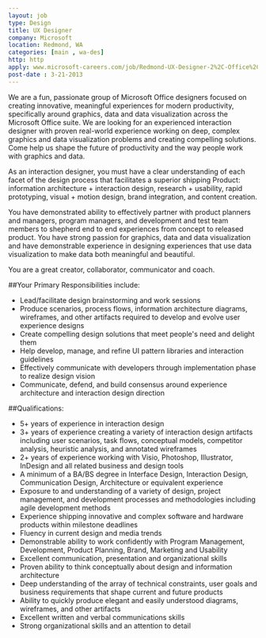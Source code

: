 ```yaml
---
layout: job
type: Design
title: UX Designer
company: Microsoft
location: Redmond, WA
categories: [main , wa-des]
http: http
apply: www.microsoft-careers.com/job/Redmond-UX-Designer-2%2C-Office%2C-829348-Job-WA-98052/2472997/?feedId=315
post-date : 3-21-2013
---
```


We are a fun, passionate group of Microsoft Office designers focused on creating innovative, meaningful experiences for modern productivity, specifically around graphics, data and data visualization across the Microsoft Office suite. We are looking for an experienced interaction designer with proven real-world experience working on deep, complex graphics and data visualization problems and creating compelling solutions. Come help us shape the future of productivity and the way people work with graphics and data.

As an interaction designer, you must have a clear understanding of each facet of the design process that facilitates a superior shipping Product: information architecture + interaction design, research + usability, rapid prototyping, visual + motion design, brand integration, and content creation. 

You have demonstrated ability to effectively partner with product planners and managers, program managers, and development and test team members to shepherd end to end experiences from concept to released product. You have strong passion for graphics, data and data visualization and have demonstrable experience in designing experiences that use data visualization to make data both meaningful and beautiful.

You are a great creator, collaborator, communicator and coach.

##Your Primary Responsibilities include:
* Lead/facilitate design brainstorming and work sessions
* Produce scenarios, process flows, information architecture diagrams, wireframes, and other artifacts required to develop and evolve user experience designs
* Create compelling design solutions that meet people's need and delight them
* Help develop, manage, and refine UI pattern libraries and interaction guidelines
* Effectively communicate with developers through implementation phase to realize design vision
* Communicate, defend, and build consensus around experience architecture and interaction design direction

##Qualifications:
* 5+ years of experience in interaction design
* 3+ years of experience creating a variety of interaction design artifacts including user scenarios, task flows, conceptual models, competitor analysis, heuristic analysis, and annotated wireframes
* 2+ years of experience working with Visio, Photoshop, Illustrator, InDesign and all related business and design tools
* A minimum of a BA/BS degree in Interface Design, Interaction Design, Communication Design, Architecture or equivalent experience
* Exposure to and understanding of a variety of design, project management, and development processes and methodologies including agile development methods
* Experience shipping innovative and complex software and hardware products within milestone deadlines
* Fluency in current design and media trends
* Demonstrable ability to work confidently with Program Management, Development, Product Planning, Brand, Marketing and Usability
* Excellent communication, presentation and organizational skills
* Proven ability to think conceptually about design and information architecture
* Deep understanding of the array of technical constraints, user goals and business requirements that shape current and future products
* Ability to quickly produce elegant and easily understood diagrams, wireframes, and other artifacts
* Excellent written and verbal communications skills
* Strong organizational skills and an attention to detail